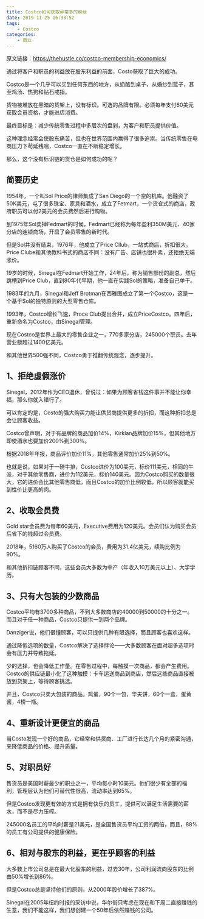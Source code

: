 ```yaml
---
title: Costco如何获取异常多的粉丝
date: 2019-11-25 16:33:52
tags:
    - Costco
categories:
    - 商业
---
```

原文链接：<https://thehustle.co/costco-membership-economics/>

通过将客户和职员的利益放在股东利益的前面，Costo获取了巨大的成功。

Costco是一个几乎可以买到任何东西的地方，从奶酪到桌子，从婚纱到篮子，甚至鸡汤、热狗和钻石戒指。

货物被堆放在黑暗的货架上，没有标识。可选的品牌有限。必须每年支付60美元获取会员资格，才能进店消费。

最终目标是：减少传统零售过程中多层次的盘剥，为客户和职员提供价值。

这种理念经常会使股东痛苦，但也在世界范围内赢得了很多追崇。当传统零售在电商压力下苟延残喘，Costco一直在不断稳定增长。

那么，这个没有标识链的货仓是如何成功的呢？

## 简要历史

1954年，一个叫Sol Price的律师集成了San Diego的一个空的机库。他融资了50K美元，屯了很多珠宝、家具和酒水，成立了Fetmart，一个货仓式的商店，政府职员可以付2美元的会员费然后进行购物。

到1975年Sol卖掉Fedmart的时候，Fedmart已经称为每年盈利350M美元、40家分店的连锁商场，开启了会员零售的新时代。

但是Sol并没有结束，1976年，他成立了Price Cllub，一站式商店，折扣很大。Price Clube和其他教科书式的商店不同：没有广告、店铺也很朴素，还拒绝无端涨价。

19岁的时候，Sinegal在Fedmart开始工作，24年后，称为销售部份的副总，然后跳槽到Price Club，直到80年代早期，他一直在实践Sol的策略，准备自己单干。

1983年的九月，Sinegal和Jeff Brotman在西雅图成立了第一个Costco，这是一个基于Sol的独特原则的大型零售仓库。

1993年，Costco增长飞速，Proce Club提出合并，成立PriceCostco。四年后，重新命名为Costco，由Sinegal管理。

现在Costco是世界上最大的零售企业之一，770多家分店，245000个职员。去年营业额超过1400亿美元。

和其他世界500强不同，Costco勇于推翻传统观念，逐步提升。

## 1、拒绝虚假涨价

Sinegal，2012年作为CEO退休，曾说过：如果为顾客省钱这件事并不能让你幸福，那么你就入错行了。

可以肯定的是，Costo的强大购买力能让供货商提供更多的折扣，而这种折扣总是会让顾客收益。

Costco曾声明，对于有品牌的商品加价14%，Kirklan品牌加价15%，但其他地方即使酒水也要加价200%到300%。

根据2018年年报，商品评价加价11%，其他零售通常加价25%到50%。

也就是说，如果对于一磅牛排，Costco进价为100美元，标价111美元，相同的牛派，对于其他零售商，进价为112美元，标价140美元。因为Costco购买的数量很大，它的进价会比其他零售商低，而且Costco的加价比例较低，所以顾客就能买到性价比更高的肉。

## 2、收取会员费

Gold star会员费为每年60美元，Executive费用为120美元。会员们认为购买会员后省下的钱超过会员费。

2018年，5160万人购买了Costco的会员，费用为31.4亿美元，续购比例为90%。

和其他折扣链顾客不同，这些会员大多数为中产（年收入10万美元以上）、大学学历。

## 3、只有大包装的少数商品

Costco平均有3700多种商品，不到大多数商店的40000到50000的十分之一。而且对于任一种商品，Costco只提供一到两个品牌。

Danziger说，他们很懂顾客，可以只提供几种有限选择，而且顾客也喜欢这样。

通过降低选项的数量，Costco解决了选择悖论——大多数顾客在面对超多选项时会有压力并导致拖延。

少的选择，也会降低工作量。在零售过程中，每触摸一次商品，都会产生费用。Costco的供应链最小化了这种触摸：卡车运送商品到商店，然后这些商品直接被放到货架上，等待顾客挑选。

并且，Costco只卖大包装的商品。鸡蛋，90个一包，华夫饼，60个一盒，蛋黄酱，4榜一瓶。

## 4、重新设计更便宜的商品

当Costo发现一个好的商品，它经常和供货商、工厂进行长达几个月的紧密沟通，来降低商品的价格、提升质量。

## 5、对职员好

售货员是美国时薪最少的职业之一，平均每小时10美元。他们很少有全部的福利，管理层认为他们可替代性很高，流动率达到65%。

但是Costco发现更有效的方式是拥有快乐的员工，提供可以满足生活需要的薪水，而不是尽力压榨。

245000名员工的平均时薪是21美元，是全国售货员平均工资的两倍，而且，88%的员工有公司提供的健康保险。

## 6、相对与股东的利益，更在乎顾客的利益

大多数上市公司总是在最大化股东的利益，过去30年，公司利润流向股东的比例由50%增长到86%。

但是Costco总是坚持他们的原则，从2000年股价增长了387%。

Sinegal在2005年纽约时报的采访中说，华尔街只考虑在现在和下周二直接赚钱的生意，我们不能这样，我们想创建一个50年后依然赚钱的公司。

